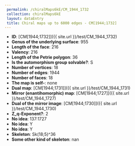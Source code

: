```yaml
--- 
 permalink: /chiralMaps6kE/CM_1944_1732 
 collection: chiralMaps6kE
 layout: dataEntry
 title: Chiral maps up to 6000 edges - CM[1944;1732]
---
```


- **ID**: [CM[1944;1732]]({{ site.url }}/test/CM_1944_1732)
- **Genus of the underlying surface**: 955
- **Length of the face**: 216
- **Valency**: 216
- **Length of the Petrie polygon**: 36
- **Is the automorphism group solvable?**: S
- **Number of vertices**: 18
- **Number of edges**: 1944
- **Number of faces**: 18
- **The map is self-**: none
- **Dual map**: [CM[1944;1731]]({{ site.url }}/test/CM_1944_1731)
- **Mirror (enantihomorphic) map**: [CM[1944;1727]]({{ site.url }}/test/CM_1944_1727)
- **Dual of the mirror image**: [CM[1944;1730]]({{ site.url }}/test/CM_1944_1730)
- **Z_q-Exponent?**: 2
- **No idea**:  137:1727
- **No idea**: Y
- **No idea**: Y
- **Skeleton**: Sk(18;5)^36
- **Some other kind of skeleton**: nan
